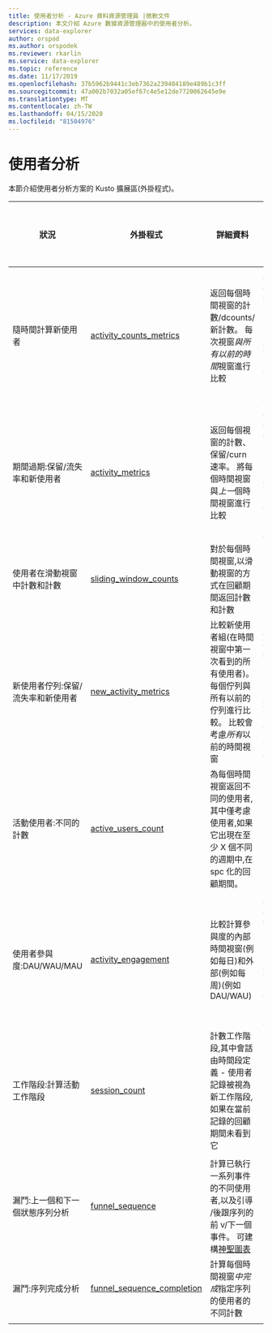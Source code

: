 ```yaml
---
title: 使用者分析 - Azure 資料資源管理員 |微軟文件
description: 本文介紹 Azure 數據資源管理器中的使用者分析。
services: data-explorer
author: orspod
ms.author: orspodek
ms.reviewer: rkarlin
ms.service: data-explorer
ms.topic: reference
ms.date: 11/17/2019
ms.openlocfilehash: 37b5962b9441c3eb7362a239404189e489b1c3ff
ms.sourcegitcommit: 47a002b7032a05ef67c4e5e12de7720062645e9e
ms.translationtype: MT
ms.contentlocale: zh-TW
ms.lasthandoff: 04/15/2020
ms.locfileid: "81504976"
---
```

# <a name="user-analytics"></a>使用者分析

本節介紹使用者分析方案的 Kusto 擴展區(外掛程式)。

|狀況|外掛程式|詳細資料|使用者經驗|
|--------|------|--------|-------|
| 隨時間計算新使用者 | [activity_counts_metrics](activity-counts-metrics-plugin.md)|返回每個時間視窗的計數/dcounts/新計數。 每次視窗*與所有以前的時間*視窗進行比較|庫斯托.資源管理員:報表庫|
| 期間過期:保留/流失率和新使用者 | [activity_metrics](activity-metrics-plugin.md)|返回每個視窗的計數、保留/curn 速率。 將每個時間視窗與*上一*個時間視窗進行比較|庫斯托.資源管理員:報表庫|
| 使用者在滑動視窗中計數和計數 | [sliding_window_counts](sliding-window-counts-plugin.md)|對於每個時間視窗,以滑動視窗的方式在回顧期間返回計數和計數|
| 新使用者佇列:保留/流失率和新使用者 | [new_activity_metrics](new-activity-metrics-plugin.md)|比較新使用者組(在時間視窗中第一次看到的所有使用者)。 每個佇列與所有以前的佇列進行比較。 比較會考慮*所有*以前的時間視窗|庫斯托.資源管理員:報表庫|
|活動使用者:不同的計數 |[active_users_count](active-users-count-plugin.md)|為每個時間視窗返回不同的使用者,其中僅考慮使用者,如果它出現在至少 X 個不同的週期中,在 spc 化的回顧期間。|
|使用者參與度:DAU/WAU/MAU|[activity_engagement](activity-engagement-plugin.md)|比較計算參與度的內部時間視窗(例如每日)和外部(例如每周)(例如 DAU/WAU)|庫斯托.資源管理員:報表庫|
|工作階段:計算活動工作階段|[session_count](session-count-plugin.md)|計數工作階段,其中會話由時間段定義 - 使用者記錄被視為新工作階段,如果在當前記錄的回顧期間未看到它|
||||
|漏鬥:上一個和下一個狀態序列分析 | [funnel_sequence](funnel-sequence-plugin.md)|計算已執行一系列事件的不同使用者,以及引導 /後跟序列的前 v/下一個事件。 可建構[神聖圖表](https://en.wikipedia.org/wiki/Sankey_diagram)||
|漏鬥:序列完成分析|[funnel_sequence_completion](funnel-sequence-completion-plugin.md)|計算每個時間視窗*中完成*指定序列的使用者的不同計數|
||||